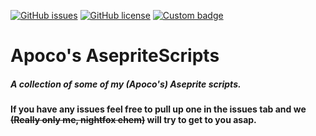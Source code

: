 [![GitHub issues](https://img.shields.io/github/issues/Apocalyptapig/AsepriteScripts)](https://github.com/Apocalyptapig/AsepriteScripts/issues) [![GitHub license](https://img.shields.io/github/license/Apocalyptapig/AsepriteScripts)](https://github.com/Apocalyptapig/AsepriteScripts/blob/main/LICENSE) [![Custom badge](https://img.shields.io/badge/subscribe-._._.-red)](https://www.youtube.com/channel/UCD9_GtKtMeEwJtfrNckFmPw)
# Apoco's AsepriteScripts

##### A collection of some of my (Apoco's) Aseprite scripts.


#### If you have any issues feel free to pull up one in the issues tab and we ~~(Really only me, nightfox ehem)~~ will try to get to you asap.
